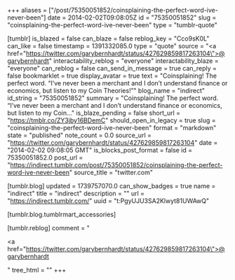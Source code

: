 +++
aliases = ["/post/75350051852/coinsplaining-the-perfect-word-ive-never-been"]
date = 2014-02-02T09:08:05Z
id = "75350051852"
slug = "coinsplaining-the-perfect-word-ive-never-been"
type = "tumblr-quote"

[tumblr]
is_blazed = false
can_blaze = false
reblog_key = "Cco9sK0L"
can_like = false
timestamp = 1391332085.0
type = "quote"
source = "<a href=\"https://twitter.com/garybernhardt/status/427629859817263104\">@garybernhardt</a>"
interactability_reblog = "everyone"
interactability_blaze = "everyone"
can_reblog = false
can_send_in_message = true
can_reply = false
bookmarklet = true
display_avatar = true
text = "Coinsplaining! The perfect word. &ldquo;I&rsquo;ve never been a merchant and I don&rsquo;t understand finance or economics, but listen to my Coin Theories!&rdquo;"
blog_name = "indirect"
id_string = "75350051852"
summary = "Coinsplaining! The perfect word. “I’ve never been a merchant and I don’t understand finance or economics, but listen to my Coin..."
is_blaze_pending = false
short_url = "https://tmblr.co/ZY3jby16BDemC"
should_open_in_legacy = true
slug = "coinsplaining-the-perfect-word-ive-never-been"
format = "markdown"
state = "published"
note_count = 0.0
source_url = "https://twitter.com/garybernhardt/status/427629859817263104"
date = "2014-02-02 09:08:05 GMT"
is_blocks_post_format = false
id = 75350051852.0
post_url = "https://indirect.tumblr.com/post/75350051852/coinsplaining-the-perfect-word-ive-never-been"
source_title = "twitter.com"

[tumblr.blog]
updated = 1739757070.0
can_show_badges = true
name = "indirect"
title = "indirect"
description = ""
url = "https://indirect.tumblr.com/"
uuid = "t:PgyUJU3SA2Klwyt81UWAwQ"

[tumblr.blog.tumblrmart_accessories]

[tumblr.reblog]
comment = "<p><a href=\"https://twitter.com/garybernhardt/status/427629859817263104\">@garybernhardt</a></p>"
tree_html = ""
+++
